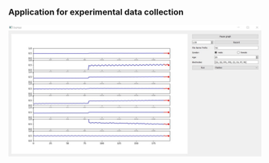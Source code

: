 ### Application for experimental data collection

![Alt text](https://github.com/kshatilov/CNB/blob/master/ExpApp/screen.JPG)
